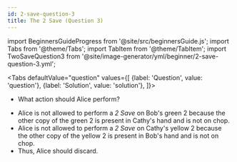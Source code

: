 ```yaml
---
id: 2-save-question-3
title: The 2 Save (Question 3)
---
```


import BeginnersGuideProgress from '@site/src/beginnersGuide.js';
import Tabs from '@theme/Tabs';
import TabItem from '@theme/TabItem';
import TwoSaveQuestion3 from '@site/image-generator/yml/beginner/2-save-question-3.yml';

<BeginnersGuideProgress id="2-save-question-3" />

<!-- lint disable no-undefined-references -->

<Tabs
  defaultValue="question"
  values={[
    {label: 'Question', value: 'question'},
    {label: 'Solution', value: 'solution'},
  ]}>
<TabItem value="question">

- What action should Alice perform?

</TabItem>
<TabItem value="solution">

- Alice is not allowed to perform a *2 Save* on Bob's green 2 because the other copy of the green 2 is present in Cathy's hand and is not on chop.
- Alice is not allowed to perform a *2 Save* on Cathy's yellow 2 because the other copy of the yellow 2 is present in Bob's hand and is not on chop.
- Thus, Alice should discard.

</TabItem>
</Tabs>

<TwoSaveQuestion3 />
